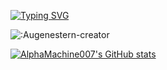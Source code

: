 [![Typing SVG](https://readme-typing-svg.demolab.com/?lines=First+line+of+text;Second+line+of+text)](https://git.io/typing-svg)

![:Augenestern-creator](https://count.getloli.com/get/@:AlphaMachine007)

[![AlphaMachine007's GitHub stats](https://github-readme-stats.vercel.app/api?username=AlphaMachine007)](https://github.com/anuraghazra/github-readme-stats)

